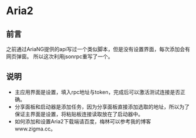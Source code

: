 # Aria2

## 前言
之前通过AriaNG提供的api写过一个类似脚本，但是没有设置界面，每次添加会有网页弹窗。
所以这次利用jsonrpc重写了一个。

## 说明
*  主应用界面是设置，填入rpc地址与token，完成后可以激活测试连接是否正确。
*  分享面板和启动器是添加任务，因为分享面板直接添加选取的地址，所以为了保证主界面是设置，将粘贴板连接读取放在了启动器中。
*  如何添加和设置Aria2下载端请百度，梅林可以参考我的博客www.zigma.cc。
